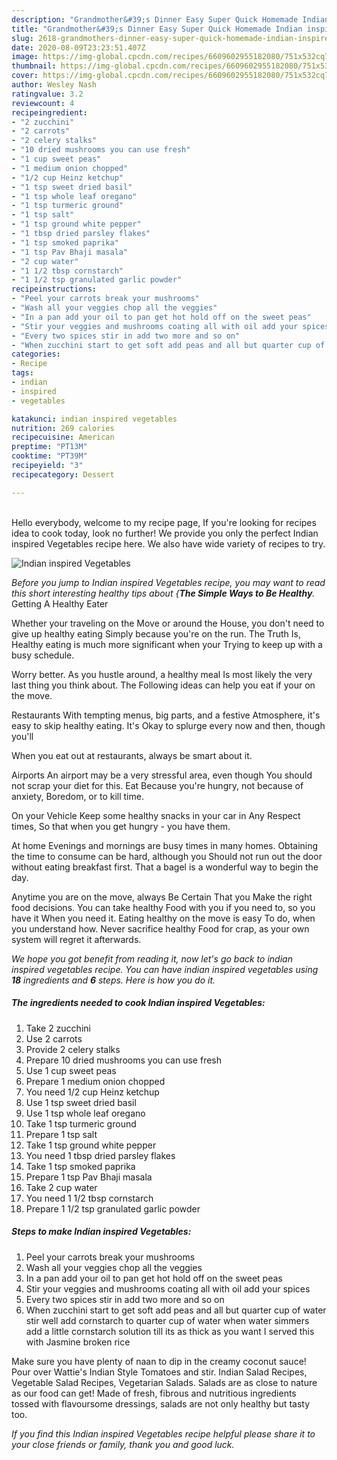 ```yaml
---
description: "Grandmother&#39;s Dinner Easy Super Quick Homemade Indian inspired Vegetables"
title: "Grandmother&#39;s Dinner Easy Super Quick Homemade Indian inspired Vegetables"
slug: 2618-grandmothers-dinner-easy-super-quick-homemade-indian-inspired-vegetables
date: 2020-08-09T23:23:51.407Z
image: https://img-global.cpcdn.com/recipes/6609602955182080/751x532cq70/indian-inspired-vegetables-recipe-main-photo.jpg
thumbnail: https://img-global.cpcdn.com/recipes/6609602955182080/751x532cq70/indian-inspired-vegetables-recipe-main-photo.jpg
cover: https://img-global.cpcdn.com/recipes/6609602955182080/751x532cq70/indian-inspired-vegetables-recipe-main-photo.jpg
author: Wesley Nash
ratingvalue: 3.2
reviewcount: 4
recipeingredient:
- "2 zucchini"
- "2 carrots"
- "2 celery stalks"
- "10 dried mushrooms you can use fresh"
- "1 cup sweet peas"
- "1 medium onion chopped"
- "1/2 cup Heinz ketchup"
- "1 tsp sweet dried basil"
- "1 tsp whole leaf oregano"
- "1 tsp turmeric ground"
- "1 tsp salt"
- "1 tsp ground white pepper"
- "1 tbsp dried parsley flakes"
- "1 tsp smoked paprika"
- "1 tsp Pav Bhaji masala"
- "2 cup water"
- "1 1/2 tbsp cornstarch"
- "1 1/2 tsp granulated garlic powder"
recipeinstructions:
- "Peel your carrots break your mushrooms"
- "Wash all your veggies chop all the veggies"
- "In a pan add your oil to pan get hot hold off on the sweet peas"
- "Stir your veggies and mushrooms coating all with oil add your spices"
- "Every two spices stir in add two more and so on"
- "When zucchini start to get soft add peas and all but quarter cup of water stir well add cornstarch to quarter cup of water when water simmers add a little cornstarch solution till its as thick as you want I served this with Jasmine broken rice"
categories:
- Recipe
tags:
- indian
- inspired
- vegetables

katakunci: indian inspired vegetables 
nutrition: 269 calories
recipecuisine: American
preptime: "PT13M"
cooktime: "PT39M"
recipeyield: "3"
recipecategory: Dessert

---
```

<br>
Hello everybody, welcome to my recipe page, If you're looking for recipes idea to cook today, look no further! We provide you only the perfect Indian inspired Vegetables recipe here. We also have wide variety of recipes to try.
<br>


![Indian inspired Vegetables](https://img-global.cpcdn.com/recipes/6609602955182080/751x532cq70/indian-inspired-vegetables-recipe-main-photo.jpg)

<i>Before you jump to Indian inspired Vegetables recipe, you may want to read this short interesting healthy tips about {<strong>The Simple Ways to Be Healthy</strong>.</i>
Getting A Healthy Eater

Whether your traveling on the Move or around the
House, you don't need to give up healthy eating
Simply because you're on the run. The Truth Is,
Healthy eating is much more significant when your
Trying to keep up with a busy schedule.


Worry better. As you hustle around, a healthy meal
Is most likely the very last thing you think about. The
Following ideas can help you eat if your on the move.

Restaurants
With tempting menus, big parts, and a festive
Atmosphere, it's easy to skip healthy eating. It's
Okay to splurge every now and then, though you'll

When you eat out at restaurants, always be smart
about it.

Airports
An airport may be a very stressful area, even though 
You should not scrap your diet for this. Eat
Because you're hungry, not because of anxiety,
Boredom, or to kill time.

On your Vehicle 
Keep some healthy snacks in your car in Any Respect times,
So that when you get hungry - you have them.

At home
Evenings and mornings are busy times in many homes.
Obtaining the time to consume can be hard, although you
Should not run out the door without eating breakfast
first. 
That a bagel is a wonderful way to begin the day.

Anytime you are on the move, always Be Certain That you
Make the right food decisions. You can take healthy
Food with you if you need to, so you have it
When you need it. Eating healthy on the move is easy
To do, when you understand how. Never sacrifice healthy
Food for crap, as your own system will regret it afterwards.


<i>We hope you got benefit from reading it, now let's go back to indian inspired vegetables recipe. You can have indian inspired vegetables using <strong>18</strong> ingredients and <strong>6</strong> steps. Here is how you do it.
</i>

##### The ingredients needed to cook Indian inspired Vegetables:

1. Take 2 zucchini
1. Use 2 carrots
1. Provide 2 celery stalks
1. Prepare 10 dried mushrooms you can use fresh
1. Use 1 cup sweet peas
1. Prepare 1 medium onion chopped
1. You need 1/2 cup Heinz ketchup
1. Use 1 tsp sweet dried basil
1. Use 1 tsp whole leaf oregano
1. Take 1 tsp turmeric ground
1. Prepare 1 tsp salt
1. Take 1 tsp ground white pepper
1. You need 1 tbsp dried parsley flakes
1. Take 1 tsp smoked paprika
1. Prepare 1 tsp Pav Bhaji masala
1. Take 2 cup water
1. You need 1 1/2 tbsp cornstarch
1. Prepare 1 1/2 tsp granulated garlic powder


##### Steps to make Indian inspired Vegetables:

1. Peel your carrots break your mushrooms
1. Wash all your veggies chop all the veggies
1. In a pan add your oil to pan get hot hold off on the sweet peas
1. Stir your veggies and mushrooms coating all with oil add your spices
1. Every two spices stir in add two more and so on
1. When zucchini start to get soft add peas and all but quarter cup of water stir well add cornstarch to quarter cup of water when water simmers add a little cornstarch solution till its as thick as you want I served this with Jasmine broken rice


Make sure you have plenty of naan to dip in the creamy coconut sauce! Pour over Wattie&#39;s Indian Style Tomatoes and stir. Indian Salad Recipes, Vegetable Salad Recipes, Vegetarian Salads. Salads are as close to nature as our food can get! Made of fresh, fibrous and nutritious ingredients tossed with flavoursome dressings, salads are not only healthy but tasty too. 

<i>If you find this Indian inspired Vegetables recipe helpful please share it to your close friends or family, thank you and good luck.</i>
